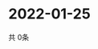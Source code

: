 # 2022-01-25
  共 0条

  <!-- BEGIN -->
  <!-- 最后更新时间Tue Jan 25 2022 06:06:09 GMT+0000 (Coordinated Universal Time) -->
  
  <!-- END -->
  
  